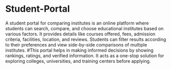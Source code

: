 ﻿# Student-Portal
A student portal for comparing institutes is an online platform where students can search, compare, and choose educational institutes based on various factors. It provides details like courses offered, fees, admission criteria, facilities, location, and reviews. Students can filter results according to their preferences and view side-by-side comparisons of multiple institutes. 
#This portal helps in making informed decisions by showing rankings, ratings, and verified information. It acts as a one-stop solution for exploring colleges, universities, and training centers before applying.


